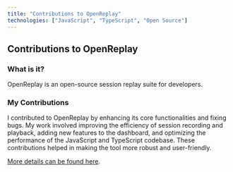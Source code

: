 ```yaml
---
title: "Contributions to OpenReplay"
technologies: ["JavaScript", "TypeScript", "Open Source"]
---
```


## Contributions to OpenReplay

### What is it?

OpenReplay is an open-source session replay suite for developers.

### My Contributions

I contributed to OpenReplay by enhancing its core functionalities and fixing bugs. My work involved improving the efficiency of session recording and playback, adding new features to the dashboard, and optimizing the performance of the JavaScript and TypeScript codebase. These contributions helped in making the tool more robust and user-friendly.

[More details can be found here](https://github.com/openreplay/openreplay).
